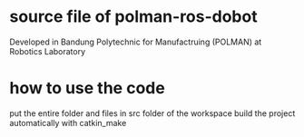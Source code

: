 # source file of polman-ros-dobot

Developed in Bandung Polytechnic for Manufactruing (POLMAN) at Robotics Laboratory

# how to use the code
put the entire folder and files in src folder of the workspace
build the project automatically with catkin_make


